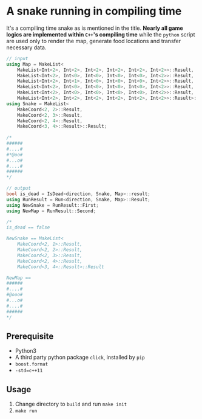 # A snake running in compiling time

It's a compiling time snake as is mentioned in the title. **Nearly all game logics are implemented within `C++`'s compiling time** while the `python` script are used only to render the map, generate food locations and transfer necessary data.

```cpp
// input
using Map = MakeList<
    MakeList<Int<2>, Int<2>, Int<2>, Int<2>, Int<2>, Int<2>>::Result, 
	MakeList<Int<2>, Int<0>, Int<0>, Int<0>, Int<0>, Int<2>>::Result, 
	MakeList<Int<2>, Int<1>, Int<0>, Int<0>, Int<0>, Int<2>>::Result, 
	MakeList<Int<2>, Int<0>, Int<0>, Int<0>, Int<0>, Int<2>>::Result, 
	MakeList<Int<2>, Int<0>, Int<0>, Int<0>, Int<0>, Int<2>>::Result, 
	MakeList<Int<2>, Int<2>, Int<2>, Int<2>, Int<2>, Int<2>>::Result>::Result;
using Snake = MakeList<
    MakeCoord<2, 2>::Result, 
	MakeCoord<2, 3>::Result, 
	MakeCoord<2, 4>::Result, 
	MakeCoord<3, 4>::Result>::Result;
    
/*
######
#....#
#*@oo#
#...o#
#....#
######
*/

// output
bool is_dead = IsDead<direction, Snake, Map>::result;
using RunResult = Run<direction, Snake, Map>::Result;
using NewSnake = RunResult::First;
using NewMap = RunResult::Second;

/*
is_dead == false

NewSnake == MakeList<
	MakeCoord<2, 1>::Result,
    MakeCoord<2, 2>::Result, 
	MakeCoord<2, 3>::Result, 
	MakeCoord<2, 4>::Result, 
	MakeCoord<3, 4>::Result>::Result

NewMap ==
######
#....#
#@ooo#
#...o#
#....#
######
*/
```

## Prerequisite

- Python3
- A third party python package `click`, installed by `pip`
- `boost.format`
- `-std=c++11`

## Usage

1. Change directory to `build` and run `make init`
2. `make run`

